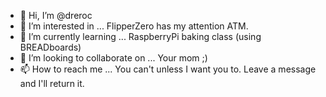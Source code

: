 - 👋 Hi, I’m @dreroc
- 👀 I’m interested in ... FlipperZero has my attention ATM.
- 🌱 I’m currently learning ... RaspberryPi baking class (using BREADboards)
- 💞️ I’m looking to collaborate on ... Your mom ;)
- 📫 How to reach me ... You can't unless I want you to. Leave a message and I'll return it.

<!---
dreroc/dreroc is a ✨ special ✨ repository because its `README.md` (this file) appears on your GitHub profile.
You can click the Preview link to take a look at your changes.
--->
